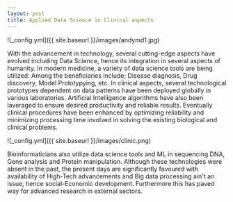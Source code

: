 ```yaml
---
layout: post
title: Applied Data Science in Clinical aspects
---
```


![_config.yml]({{ site.baseurl }}/images/andymd1.jpg)
<p>With the advancement in technology, several cutting-edge aspects have evolved including Data Science, hence its integration in several aspects of humanity. In modern medicine, a variety of data science tools are being utilized. Among the beneficiaries include; Disease diagnosis, Drug discovery, Model Prototypying, etc.
In clinical aspects, several technological prototypes dependent on data patterns have been deployed globally in various laboratories. Artificial Intelligence algorithms have also been laveraged to ensure desired productivity and reliable results.
Eventually clinical procedures have been enhanced by optimizing reliability and minimizing processing time involved in solving the existing biological and clinical problems.</p>

![_config.yml]({{ site.baseurl }}/images/clinic.png)
<p>Bioinformaticians also utilize data science tools and ML in sequencing DNA, Gene analysis and Protein manipulation. Although these technologies were absent in the past, the present days are significantly favoured with availability of High-Tech advancements and Big data processing ain't an issue, hence social-Economic development. Furthermore this has paved way for advanced research in external sectors.</p>

